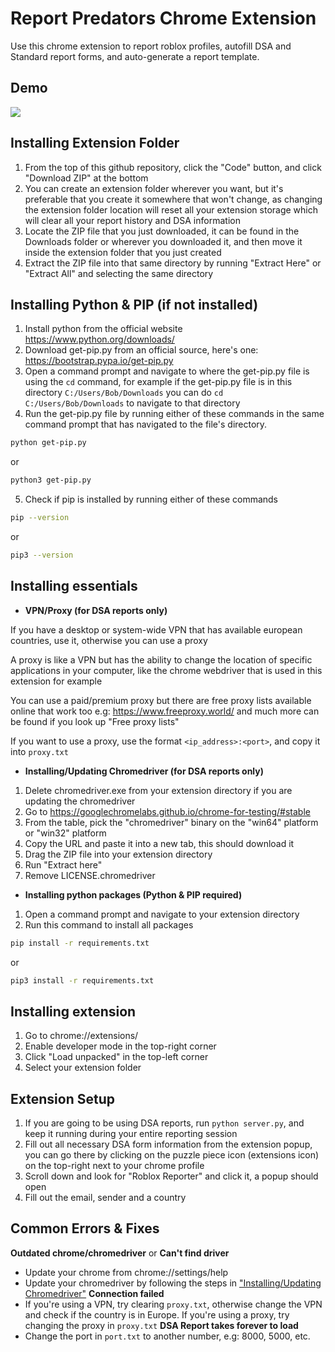 # Report Predators Chrome Extension

Use this chrome extension to report roblox profiles, autofill DSA and Standard report forms, and auto-generate a report template.

## Demo

![](https://github.com/bartholomewBob/report-predators-extension/blob/main/showcase.gif)

## Installing Extension Folder
1. From the top of this github repository, click the "Code" button, and click "Download ZIP" at the bottom
2. You can create an extension folder wherever you want, but it's preferable that you create it somewhere that won't change, as changing the extension folder location will reset all your extension storage which will clear all your report history and DSA information
3. Locate the ZIP file that you just downloaded, it can be found in the Downloads folder or wherever you downloaded it, and then move it inside the extension folder that you just created
4. Extract the ZIP file into that same directory by running "Extract Here" or "Extract All" and selecting the same directory

## Installing Python & PIP (if not installed)
1. Install python from the official website https://www.python.org/downloads/
2. Download get-pip.py from an official source, here's one: https://bootstrap.pypa.io/get-pip.py
3. Open a command prompt and navigate to where the get-pip.py file is using the `cd` command, for example if the get-pip.py file is in this directory `C:/Users/Bob/Downloads` you can do `cd C:/Users/Bob/Downloads` to navigate to that directory
4. Run the get-pip.py file by running either of these commands in the same command prompt that has navigated to the file's directory.

```bash
python get-pip.py
```

or

```bash
python3 get-pip.py
```

5. Check if pip is installed by running either of these commands

```bash
pip --version
```

or

```bash
pip3 --version
```

## Installing essentials

-   **VPN/Proxy (for DSA reports only)**

If you have a desktop or system-wide VPN that has available european countries, use it, otherwise you can use a proxy

A proxy is like a VPN but has the ability to change the location of specific applications in your computer, like the chrome webdriver that is used in this extension for example

You can use a paid/premium proxy but there are free proxy lists available online that work too e.g: https://www.freeproxy.world/ and much more can be found if you look up "Free proxy lists"

If you want to use a proxy, use the format `<ip_address>:<port>`, and copy it into `proxy.txt`

-   **Installing/Updating Chromedriver (for DSA reports only)**

1. Delete chromedriver.exe from your extension directory if you are updating the chromedriver
2. Go to https://googlechromelabs.github.io/chrome-for-testing/#stable
3. From the table, pick the "chromedriver" binary on the "win64" platform or "win32" platform
4. Copy the URL and paste it into a new tab, this should download it
5. Drag the ZIP file into your extension directory
6. Run "Extract here"
7. Remove LICENSE.chromedriver

-   **Installing python packages (Python & PIP required)**

1. Open a command prompt and navigate to your extension directory
2. Run this command to install all packages

```bash
pip install -r requirements.txt
```

or

```bash
pip3 install -r requirements.txt
```

## Installing extension

1. Go to chrome://extensions/
2. Enable developer mode in the top-right corner
3. Click "Load unpacked" in the top-left corner
4. Select your extension folder

## Extension Setup

1. If you are going to be using DSA reports, run `python server.py`, and keep it running during your entire reporting session
2. Fill out all necessary DSA form information from the extension popup, you can go there by clicking on the puzzle piece icon (extensions icon) on the top-right next to your chrome profile
3. Scroll down and look for "Roblox Reporter" and click it, a popup should open
4. Fill out the email, sender and a country

## Common Errors & Fixes

**Outdated chrome/chromedriver** or **Can't find driver**

-   Update your chrome from chrome://settings/help
-   Update your chromedriver by following the steps in ["Installing/Updating Chromedriver"](installing-essentials)
    **Connection failed**
-   If you're using a VPN, try clearing `proxy.txt`, otherwise change the VPN and check if the country is in Europe. If you're using a proxy, try changing the proxy in `proxy.txt`
    **DSA Report takes forever to load**
-   Change the port in `port.txt` to another number, e.g: 8000, 5000, etc.
